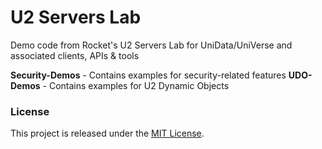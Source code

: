 U2 Servers Lab
==============

Demo code from Rocket's U2 Servers Lab for UniData/UniVerse and associated clients, APIs &amp; tools

**Security-Demos** - Contains examples for security-related features
**UDO-Demos** - Contains examples for U2 Dynamic Objects

### License

This project is released under the [MIT License](http://www.opensource.org/licenses/MIT).
